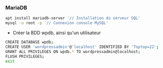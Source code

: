 
### MariaDB
```bash
apt install mariadb-server '// Installation du serveur SQL'
mysql -u root -p '// Connexion console MySQL'
```
- Créer la BDD wpdb, ainsi qu'un utilisateur
```bash
CREATE DATABASE wpdb;
CREATE USER 'wordpressadmin'@'localhost' IDENTIFIED BY 'Toptop=22';
GRANT ALL PRIVILEGES ON wpdb.* TO wordpressadmin@localhost;
FLUSH PRIVILEGES;
exit
```
